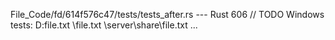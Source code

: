 File_Code/fd/614f576c47/tests/tests_after.rs --- Rust
                                                                                                                                                           606     // TODO Windows tests: D:file.txt \file.txt \\server\share\file.txt ...

